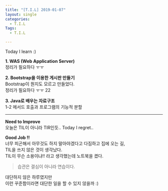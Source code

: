 ```yaml
---
title: "[T.I.L] 2019-01-07"
layout: single
categories:
  - T.I.L
Tags:
  - T.I.L

---
```

Today I learn :)

**1. WAS (Web Application Server)**  
   정리가 필요하다 ㅜㅜ

**2. Bootstrap을 이용한 게시판 만들기**  
   Bootstrap이 뭔지도 모르고 만들었다.  
   정리가 필요하다 ㅜㅜ 22

**3. Java로 배우는 자료구조**  
    1-2 메서드 호출과 프로그램의 기능적 분할  
      

***  

**Need to Improve**  
오늘은 TIL이 아니라 TIR인듯.. Today I regret..

**Good Job !!**  
너무 피곤해서 아무것도 하지 말아야겠다고 다짐하고 집에 오는 길,  
        TIL을 쓰지 않은 것이 생각났다.  
        TIL이 무슨 소용이냐!! 라고 생각했는데 노트북을 켰다.  
        
> 습관은 결심이 아니라 연습이다.
  
대단하지 않은 하루였지만  
이런 꾸준함이라면 대단한 일을 할 수 있지 않을까 :)  


